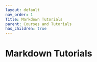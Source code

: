 ```yaml
---
layout: default
nav_order: 1
Title: Markdown Tutorials
parent: Courses and Tutorials
has_children: true
---
```


# Markdown Tutorials
